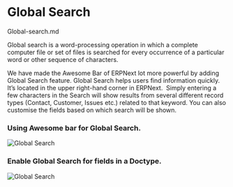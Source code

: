 <!-- add-breadcrumbs -->
# Global Search

Global-search.md


Global search is a word-processing operation in which a complete computer file or set of files is searched for every occurrence of a particular word or other sequence of characters.

We have made the Awesome Bar of ERPNext lot more powerful by adding Global Search feature. 
Global Search helps users find information quickly. It’s located in the upper right-hand corner in ERPNext.  Simply entering a few characters in the Search will show results from several different record types (Contact, Customer, Issues etc.) related to that keyword. You can also customise the fields based on which search will be shown.

### Using Awesome bar for Global Search.

<img alt="Global Search" class="screenshot" src="/docs/assets/img/articles/Global Search .gif">

### Enable Global Search for fields in a Doctype.

<img alt="Global Search" class="screenshot" src="/docs/assets/img/articles/Enable Global Search .gif">

